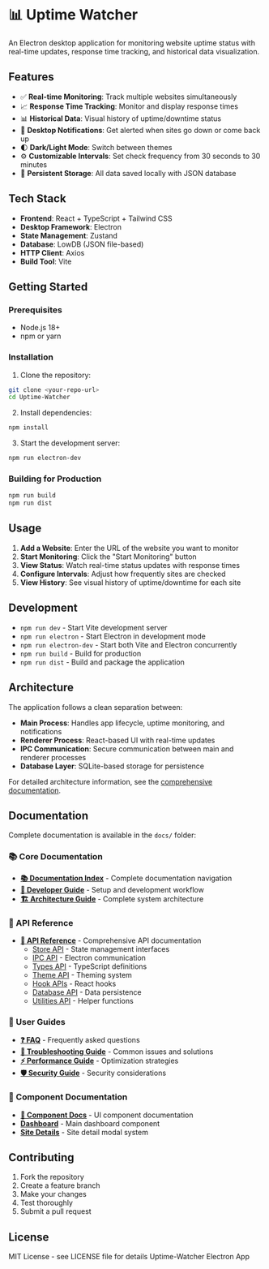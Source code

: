 # 📊 Uptime Watcher
<!-- markdownlint-disable -->

An Electron desktop application for monitoring website uptime status with real-time updates, response time tracking, and historical data visualization.

## Features

- ✅ **Real-time Monitoring**: Track multiple websites simultaneously
- 📈 **Response Time Tracking**: Monitor and display response times
- 📊 **Historical Data**: Visual history of uptime/downtime status
- 🔔 **Desktop Notifications**: Get alerted when sites go down or come back up
- 🌓 **Dark/Light Mode**: Switch between themes
- ⚙️ **Customizable Intervals**: Set check frequency from 30 seconds to 30 minutes
- 💾 **Persistent Storage**: All data saved locally with JSON database

## Tech Stack

- **Frontend**: React + TypeScript + Tailwind CSS
- **Desktop Framework**: Electron
- **State Management**: Zustand
- **Database**: LowDB (JSON file-based)
- **HTTP Client**: Axios
- **Build Tool**: Vite

## Getting Started

### Prerequisites

- Node.js 18+
- npm or yarn

### Installation

1. Clone the repository:

```bash
git clone <your-repo-url>
cd Uptime-Watcher
```

2. Install dependencies:

```bash
npm install
```

3. Start the development server:

```bash
npm run electron-dev
```

### Building for Production

```bash
npm run build
npm run dist
```

## Usage

1. **Add a Website**: Enter the URL of the website you want to monitor
2. **Start Monitoring**: Click the "Start Monitoring" button
3. **View Status**: Watch real-time status updates with response times
4. **Configure Intervals**: Adjust how frequently sites are checked
5. **View History**: See visual history of uptime/downtime for each site

## Development

- `npm run dev` - Start Vite development server
- `npm run electron` - Start Electron in development mode
- `npm run electron-dev` - Start both Vite and Electron concurrently
- `npm run build` - Build for production
- `npm run dist` - Build and package the application

## Architecture

The application follows a clean separation between:

- **Main Process**: Handles app lifecycle, uptime monitoring, and notifications
- **Renderer Process**: React-based UI with real-time updates
- **IPC Communication**: Secure communication between main and renderer processes
- **Database Layer**: SQLite-based storage for persistence

For detailed architecture information, see the [comprehensive documentation](docs/README.md).

## Documentation

Complete documentation is available in the `docs/` folder:

### 📚 Core Documentation

- **[📚 Documentation Index](docs/README.md)** - Complete documentation navigation
- **[🚀 Developer Guide](docs/guides/Developer-Guide.md)** - Setup and development workflow
- **[🏗️ Architecture Guide](docs/architecture/Project-Architecture-Guide.copilotmd)** - Complete system architecture

### 📖 API Reference

- **[📖 API Reference](docs/api/README.md)** - Comprehensive API documentation
  - [Store API](docs/api/store-api.md) - State management interfaces
  - [IPC API](docs/api/ipc-api.md) - Electron communication
  - [Types API](docs/api/types-api.md) - TypeScript definitions
  - [Theme API](docs/api/theme-api.md) - Theming system
  - [Hook APIs](docs/api/hook-apis.md) - React hooks
  - [Database API](docs/api/database-api.md) - Data persistence
  - [Utilities API](docs/api/utilities-api.md) - Helper functions

### 📘 User Guides

- **[❓ FAQ](docs/guides/FAQ.md)** - Frequently asked questions
- **[🔧 Troubleshooting Guide](docs/guides/Troubleshooting.md)** - Common issues and solutions
- **[⚡ Performance Guide](docs/guides/Performance-Guide.md)** - Optimization strategies
- **[🛡️ Security Guide](docs/guides/Security-Guide.md)** - Security considerations

### 🧩 Component Documentation

- **[🧩 Component Docs](docs/component-docs/README.md)** - UI component documentation
- **[Dashboard](docs/component-docs/Dashboard.md)** - Main dashboard component
- **[Site Details](docs/component-docs/SiteDetails.md)** - Site detail modal system

## Contributing

1. Fork the repository
2. Create a feature branch
3. Make your changes
4. Test thoroughly
5. Submit a pull request

## License

MIT License - see LICENSE file for details
Uptime-Watcher Electron App
